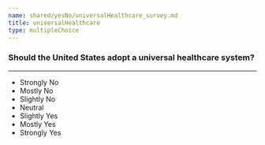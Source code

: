 ```yaml
---
name: shared/yesNo/universalHealthcare_survey.md
title: universalHealthcare
type: multipleChoice
---
```


### Should the United States adopt a universal healthcare system?

---

- Strongly No
- Mostly No
- Slightly No
- Neutral
- Slightly Yes
- Mostly Yes
- Strongly Yes

